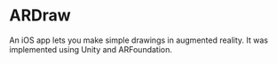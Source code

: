 # ARDraw
An iOS app lets you make simple drawings in augmented reality. It was implemented using Unity and ARFoundation.
